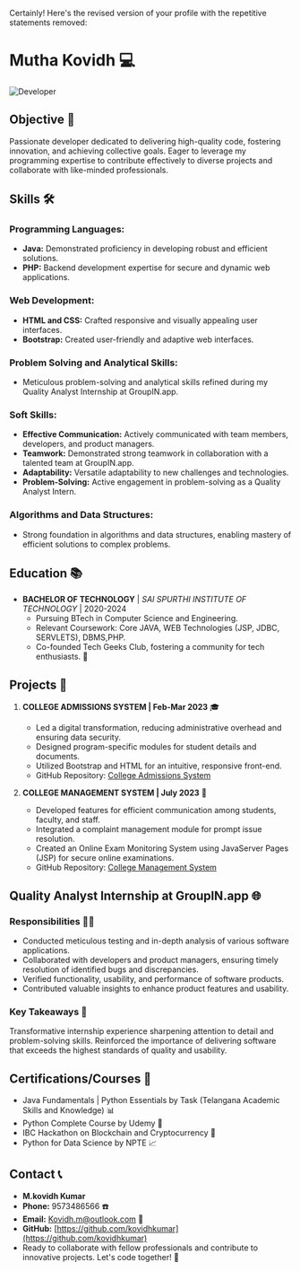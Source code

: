 Certainly! Here's the revised version of your profile with the repetitive statements removed:

# Mutha Kovidh 💻

![Developer](https://img.shields.io/badge/Developer-Code%20Magician-blue)

## Objective 🎯

Passionate developer dedicated to delivering high-quality code, fostering innovation, and achieving collective goals. Eager to leverage my programming expertise to contribute effectively to diverse projects and collaborate with like-minded professionals.

## Skills 🛠️

### Programming Languages:
- **Java:** Demonstrated proficiency in developing robust and efficient solutions.
- **PHP:** Backend development expertise for secure and dynamic web applications.

### Web Development:
- **HTML and CSS:** Crafted responsive and visually appealing user interfaces.
- **Bootstrap:** Created user-friendly and adaptive web interfaces.

### Problem Solving and Analytical Skills:
- Meticulous problem-solving and analytical skills refined during my Quality Analyst Internship at GroupIN.app.

### Soft Skills:
- **Effective Communication:** Actively communicated with team members, developers, and product managers.
- **Teamwork:** Demonstrated strong teamwork in collaboration with a talented team at GroupIN.app.
- **Adaptability:** Versatile adaptability to new challenges and technologies.
- **Problem-Solving:** Active engagement in problem-solving as a Quality Analyst Intern.

### Algorithms and Data Structures:
- Strong foundation in algorithms and data structures, enabling mastery of efficient solutions to complex problems.

## Education 📚

- **BACHELOR OF TECHNOLOGY** | *SAI SPURTHI INSTITUTE OF TECHNOLOGY* | 2020-2024
  - Pursuing BTech in Computer Science and Engineering.
  - Relevant Coursework: Core JAVA, WEB Technologies (JSP, JDBC, SERVLETS), DBMS,PHP.
  - Co-founded Tech Geeks Club, fostering a community for tech enthusiasts. 🚀

## Projects 🚧

1. **COLLEGE ADMISSIONS SYSTEM | Feb-Mar 2023** 🎓
    - Led a digital transformation, reducing administrative overhead and ensuring data security.
    - Designed program-specific modules for student details and documents.
    - Utilized Bootstrap and HTML for an intuitive, responsive front-end.
    - GitHub Repository: [College Admissions System](https://github.com/kovidhkumar/Admission)
   
2. **COLLEGE MANAGEMENT SYSTEM | July 2023** 📆
    - Developed features for efficient communication among students, faculty, and staff.
    - Integrated a complaint management module for prompt issue resolution.
    - Created an Online Exam Monitoring System using JavaServer Pages (JSP) for secure online examinations.
    - GitHub Repository: [College Management System](https://github.com/kovidhkumar/Clg_App)
  
## Quality Analyst Internship at GroupIN.app 🌐

### Responsibilities 👨‍💻

- Conducted meticulous testing and in-depth analysis of various software applications.
- Collaborated with developers and product managers, ensuring timely resolution of identified bugs and discrepancies.
- Verified functionality, usability, and performance of software products.
- Contributed valuable insights to enhance product features and usability.

### Key Takeaways 🚀

Transformative internship experience sharpening attention to detail and problem-solving skills. Reinforced the importance of delivering software that exceeds the highest standards of quality and usability.

## Certifications/Courses 📜

- Java Fundamentals | Python Essentials by Task (Telangana Academic Skills and Knowledge) 📊
- Python Complete Course by Udemy 🐍
- IBC Hackathon on Blockchain and Cryptocurrency 💼
- Python for Data Science by NPTE 📈

## Contact 📞

- **M.kovidh Kumar**
- **Phone:** 9573486566 ☎️
- **Email:** Kovidh.m@outlook.com 📧
- **GitHub:** [https://github.com/kovidhkumar](https://github.com/kovidhkumar)
- Ready to collaborate with fellow professionals and contribute to innovative projects. Let's code together! 💬
